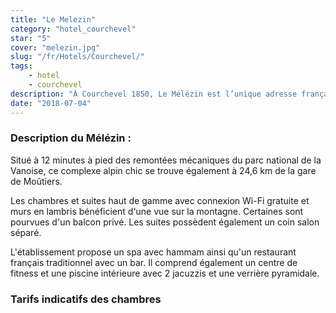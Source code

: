 ```yaml
---
title: "Le Melezin"
category: "hotel_courchevel"
star: "5"
cover: "melezin.jpg"
slug: "/fr/Hotels/Courchevel/"
tags:
    - hotel
    - courchevel
description: "À Courchevel 1850, Le Mélézin est l’unique adresse française d’Aman Resorts, la plus belle collection d’hôtels au monde. L’hôtel a la particularité d’être situé directement aux pieds des pistes de Bellecôte dans le fameux domaine des Trois Vallée "
date: "2018-07-04"
--- 
```


### Description du Mélézin : 
Situé à 12 minutes à pied des remontées mécaniques du parc national de la Vanoise, ce complexe alpin chic se trouve également à 24,6 km de la gare de Moûtiers. 

Les chambres et suites haut de gamme avec connexion Wi-Fi gratuite et murs en lambris bénéficient d'une vue sur la montagne. Certaines sont pourvues d'un balcon privé. Les suites possèdent également un coin salon séparé.

L'établissement propose un spa avec hammam ainsi qu'un restaurant français traditionnel avec un bar. Il comprend également un centre de fitness et une piscine intérieure avec 2 jacuzzis et une verrière pyramidale.

### Tarifs indicatifs des chambres